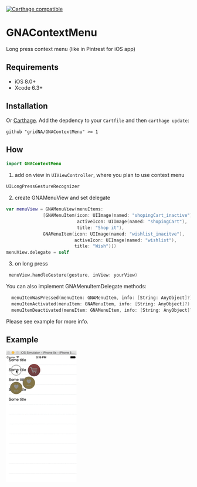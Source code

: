 [![Carthage compatible](https://img.shields.io/badge/Carthage-compatible-4BC51D.svg?style=flat)](https://github.com/Carthage/Carthage)

# GNAContextMenu

Long press context menu (like in Pintrest for iOS app)

## Requirements

- iOS 8.0+
- Xcode 6.3+

## Installation

Or [Carthage](https://github.com/Carthage/Carthage). Add the depdency to your `Cartfile` and then `carthage update`:

```ogdl
github "gridNA/GNAContextMenu" >= 1
```

## How

```swift
import GNAContextMenu
```
1) add on view in `UIViewController`, where you plan to use context menu
 
```swift 
UILongPressGestureRecognizer
```

2) create GNAMenuView and set delegate 

```swift
var menuView = GNAMenuView(menuItems: 
              [GNAMenuItem(icon: UIImage(named: "shopingCart_inactive"), 
                           activeIcon: UIImage(named: "shopingCart"), 
                           title: "Shop it"), 
              GNAMenuItem(icon: UIImage(named: "wishlist_inacitve"), 
                          activeIcon: UIImage(named: "wishlist"), 
                          title: "Wish")])
menuView.delegate = self
```
3) on long press 

```swift 
 menuView.handleGesture(gesture, inView: yourView)
 ```

You can also implement GNAMenuItemDelegate methods:

```swift
  menuItemWasPressed(menuItem: GNAMenuItem, info: [String: AnyObject]?)
  menuItemActivated(menuItem: GNAMenuItem, info: [String: AnyObject]?)
  menuItemDeactivated(menuItem: GNAMenuItem, info: [String: AnyObject]?)
```
Please see example for more info.

## Example

![Example](gnaContextMenuExample/GNAContextMenuExample/GNAContextMenuExample.gif)
